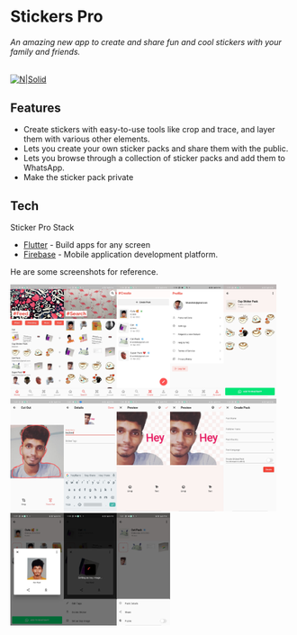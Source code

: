 # Stickers Pro
###### An amazing new app to create and share fun and cool stickers with your family and friends.
[![N|Solid](https://cldup.com/dTxpPi9lDf.thumb.png)](https://nodesource.com/products/nsolid)

## Features

- Create stickers with easy-to-use tools like crop and trace, and layer them with various other elements.
- Lets you create your own sticker packs and share them with the public.
- Lets you browse through a collection of sticker packs and add them to WhatsApp.
- Make the sticker pack private




## Tech

Sticker Pro Stack

- [Flutter](https://flutter.dev/) - Build apps for any screen
- [Firebase](https://firebase.google.com/
) - Mobile application development platform.



He are some screenshots for reference.
<table>
  <tr>
    <img src="https://github.com/bhavishassai/stickerspro_readme/blob/main/screenshots/1.jpeg?raw=true" height="200px"/>
    <img src="https://github.com/bhavishassai/stickerspro_readme/blob/main/screenshots/2.jpeg?raw=true" height="200px"/>
    <img src="https://github.com/bhavishassai/stickerspro_readme/blob/main/screenshots/3.jpeg?raw=true" height="200px"/>
  </tr>
  <tr>
    <img src="https://github.com/bhavishassai/stickerspro_readme/blob/main/screenshots/4.jpeg?raw=true" height="200px"/>
    <img src="https://github.com/bhavishassai/stickerspro_readme/blob/main/screenshots/5.jpeg?raw=true" height="200px"/>
    <img src="https://github.com/bhavishassai/stickerspro_readme/blob/main/screenshots/6.jpeg?raw=true" height="200px"/>
  </tr>
  <tr>
    <img src="https://github.com/bhavishassai/stickerspro_readme/blob/main/screenshots/7.jpeg?raw=true" height="200px"/>
    <img src="https://github.com/bhavishassai/stickerspro_readme/blob/main/screenshots/8.jpeg?raw=true" height="200px"/>
    <img src="https://github.com/bhavishassai/stickerspro_readme/blob/main/screenshots/8.jpeg?raw=true" height="200px"/>
  </tr>
  <tr>
    <img src="https://github.com/bhavishassai/stickerspro_readme/blob/main/screenshots/10.jpeg?raw=true" height="200px"/>
    <img src="https://github.com/bhavishassai/stickerspro_readme/blob/main/screenshots/11.jpeg?raw=true" height="200px"/>
    <img src="https://github.com/bhavishassai/stickerspro_readme/blob/main/screenshots/12.jpeg?raw=true" height="200px"/>
  </tr>
  <tr>
    <img src="https://github.com/bhavishassai/stickerspro_readme/blob/main/screenshots/13.jpeg?raw=true" height="200px"/>
  </tr>
    
